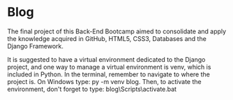 # Blog
The final project of this Back-End Bootcamp aimed to consolidate and apply the knowledge acquired in GitHub, HTML5, CSS3, Databases and the Django Framework.

It is suggested to have a virtual environment dedicated to the Django project, and one way to manage a virtual environment is venv, which is included in Python.
In the terminal, remember to navigate to where the project is. On Windows type: py -m venv blog.
Then, to activate the environment, don't forget to type: blog\Scripts\activate.bat

